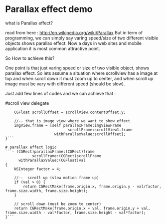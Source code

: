 # Parallax effect demo

what is Parallax effect? 


read from here : http://en.wikipedia.org/wiki/Parallax
But in term of programming, we can simply say varing speed/size of two different visible objects shows parallax effect.
Now a days in web sites and mobile application it is most common attractive point. 

So How to achieve this?


One point is that just varing speed or size of two visible object, shows parallax effect. So lets assume a situation where scrollview has a image at top and when scroll down it must zoom up to center, and when scroll up image must be vary with different speed (should be slow).

Just add few lines of codes and we can achieve that :

#scroll view delegate
```- (void)scrollViewDidScroll:(UIScrollView *)scrollView1 {
    CGFloat scrollOffset = scrollView.contentOffset.y;
    
    //-- that is image view where we want to show effect
    imgView.frame = [self parallaxFrame:imgViewFrame
                            scrollFrame:scrollView1.frame
                      withParallaxValue:scrollOffset];
}```

# parallax effect logic
```- (CGRect)parallaxFrame:(CGRect)frame
            scrollFrame:(CGRect)scrollFrame
      withParallaxValue:(CGFloat)val
{
    NSInteger factor = 4;
    
    //--  scroll up (slow motion frame up)
    if (val > 0) {
        return CGRectMake(frame.origin.x, frame.origin.y - val/factor, frame.size.width, frame.size.height);
    }
    
    // scroll down (must be zoom to center)
    return CGRectMake(frame.origin.x + val, frame.origin.y + val, frame.size.width - val*factor, frame.size.height - val*factor);
}```




